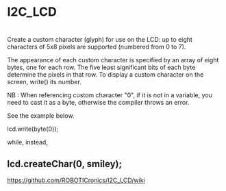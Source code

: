 # I2C_LCD
#
Create a custom character (glyph) for use on the LCD: up to eight characters of 5x8 pixels are supported (numbered from 0 to 7).

The appearance of each custom character is specified by an array of eight bytes, one for each row. The five least significant bits of each byte determine the pixels in that row. To display a custom character on the screen, write() its number.

NB : When referencing custom character "0", if it is not in a variable, you need to cast it as a byte, otherwise the compiler throws an error.

See the example below.

lcd.write(byte(0));

while, instead,

lcd.createChar(0, smiley);
---------------------------------------------
https://github.com/ROBOTICronics/I2C_LCD/wiki

